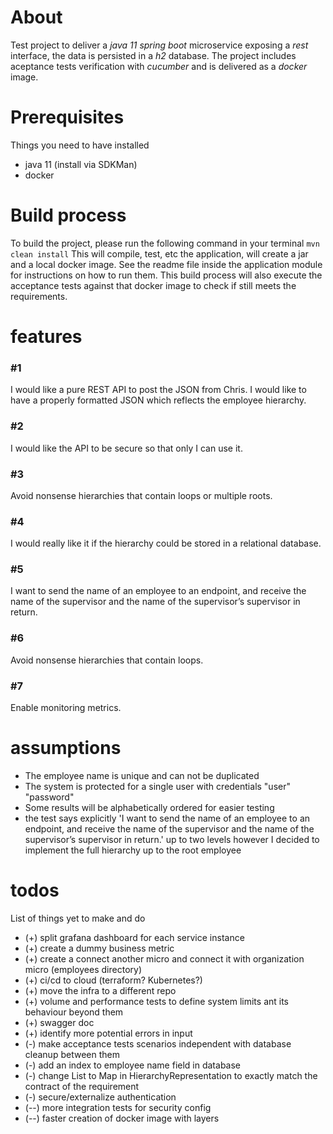 # About
Test project to deliver a *java 11* *spring boot* microservice exposing a *rest* interface, the data is persisted in a *h2* database.
The project includes aceptance tests verification with *cucumber* and is delivered as a *docker* image.

# Prerequisites
Things you need to have installed
* java 11 (install via SDKMan)
* docker

# Build process
To build the project, please run the following command in your terminal
```mvn clean install```
This will compile, test, etc the application, will create a jar and a local docker image.
See the readme file inside the application module for instructions on how to run them.
This build process will also execute the acceptance tests against that docker image to check if still meets the requirements.

# features
### \#1 
I would like a pure REST API to post the JSON from Chris. I would like to have a properly formatted JSON which reflects the employee hierarchy.
### \#2 
I would like the API to be secure so that only I can use it.
### \#3 
Avoid nonsense hierarchies that contain loops or multiple roots.
### \#4 
I would really like it if the hierarchy could be stored in a relational database.
### \#5 
I want to send the name of an employee to an endpoint, and receive the name of the supervisor and the name of the supervisor’s supervisor in return.
### \#6 
Avoid nonsense hierarchies that contain loops.
### \#7 
Enable monitoring metrics.

# assumptions
* The employee name is unique and can not be duplicated
* The system is protected for a single user with credentials "user" "password"
* Some results will be alphabetically ordered for easier testing
* the test says explicitly 'I want to send the name of an employee to an endpoint, and receive the name of the supervisor and the name of the supervisor’s supervisor in return.' up to two levels however I decided to implement the full hierarchy up to the root employee

# todos
List of things yet to make and do
* (+) split grafana dashboard for each service instance
* (+) create a dummy business metric
* (+) create a connect another micro and connect it with organization micro (employees directory)
* (+) ci/cd to cloud (terraform? Kubernetes?)
* (+) move the infra to a different repo 
* (+) volume and performance tests to define system limits ant its behaviour beyond them
* (+) swagger doc
* (+) identify more potential errors in input
* (-) make acceptance tests scenarios independent with database cleanup between them
* (-) add an index to employee name field in database
* (-) change List to Map in HierarchyRepresentation to exactly match the contract of the requirement
* (-) secure/externalize authentication
* (--) more integration tests for security config
* (--) faster creation of docker image with layers
